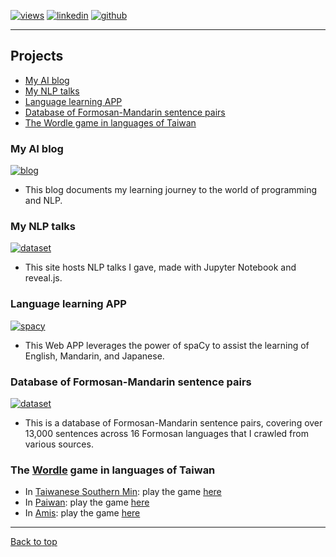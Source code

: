 [![views](https://hits.seeyoufarm.com/api/count/incr/badge.svg?url=https%3A%2F%2Fgithub.com%2Fhoward-haowen%2Fhoward-haowen.github.io&count_bg=%2367E805&title_bg=%23555555&icon=grav.svg&icon_color=%2367E805&title=Visitors&edge_flat=false)](https://hits.seeyoufarm.com) [![linkedin](https://img.shields.io/badge/View-My_LinkedIn-0A66C2?style=flat&logo=linkedin&logoColor=white)](https://www.linkedin.com/in/haowen-jiang-phd-16242074/) [![github](https://img.shields.io/badge/View_My_GitHub-181717?style=flat-square&logo=github&logoColor=white)](https://github.com/howard-haowen)  

---
## Projects
- [My AI blog](#my-ai-blog)
- [My NLP talks](#my-nlp-talks)
- [Language learning APP](#language-learning-app)
- [Database of Formosan-Mandarin sentence pairs](#database-of-formosan-mandarin-sentence-pairs)
- [The Wordle game in languages of Taiwan](#the-wordle-game-in-languages-of-taiwan)

### My AI blog       
[![blog](https://img.shields.io/badge/Click-Me-FF5722?style=flat&logo=blogger&logoColor=white)](https://howard-haowen.github.io/blog.ai/)

- This blog documents my learning journey to the world of programming and NLP.

### My NLP talks
[![dataset](https://img.shields.io/badge/Click-Me-F37626?style=flat&logo=jupyter&logoColor=white)](http://howard-haowen.rohan.tw/NLP-demos/)

- This site hosts NLP talks I gave, made with Jupyter Notebook and reveal.js.

### Language learning APP
[![spacy](https://img.shields.io/badge/Click-Me-FF4B4B?style=flat&logo=streamlit&logoColor=white)](https://share.streamlit.io/howard-haowen/spacy-streamlit/app.py)

- This Web APP leverages the power of spaCy to assist the learning of English, Mandarin, and Japanese.

### Database of Formosan-Mandarin sentence pairs
[![dataset](https://img.shields.io/badge/Click-Me-150458?style=flat&logo=pandas&logoColor=white)](http://howard-haowen.rohan.tw/Formosan-languages/)

- This is a database of Formosan-Mandarin sentence pairs, covering over 13,000 sentences across 16 Formosan languages that I crawled from various sources. 

### The [Wordle](https://www.nytimes.com/games/wordle/index.html) game in languages of Taiwan

- In [Taiwanese Southern Min](https://en.wikipedia.org/wiki/Taiwanese_Hokkien): play the game [here](https://howard-haowen.github.io/tsm-wordle/) 
- In [Paiwan](https://en.wikipedia.org/wiki/Paiwan_language): play the game [here](https://howard-haowen.github.io/paiwan-wordle/) 
- In [Amis](https://en.wikipedia.org/wiki/Amis_language): play the game [here](https://howard-haowen.github.io/amis-wordle/) 

---
[Back to top](#)

<!-- Remove above link if you don't want to attibute 
<p style="font-size:11px">Page template forked from <a href="https://github.com/evanca/quick-portfolio">evanca</a></p>
-->
